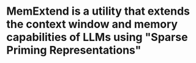 # MemExtend is a utility that extends the context window and memory capabilities of LLMs using "Sparse Priming Representations"